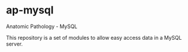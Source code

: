 # ap-mysql

Anatomic Pathology - MySQL

This repository is a set of modules to allow easy access data in a MySQL server.
